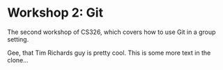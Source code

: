 # Workshop 2: Git
The second workshop of CS326, which covers how to use Git in a group setting.

Gee, that Tim Richards guy is pretty cool.
This is some more text in the clone...